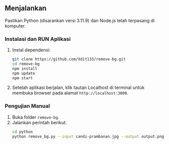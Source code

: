 ## Menjalankan

Pastikan Python (disarankan versi 3.11.9) dan Node.js telah terpasang di komputer.

### Instalasi dan RUN Aplikasi

1. Instal dependensi:
   ```bash
   git clone https://github.com/Xdit133/remove-bg.git
   cd remove-bg
   npm install
   npm update
   npm start
   ```
2. Setelah aplikasi berjalan, klik tautan Localhost di terminal untuk membuka browser pada alamat `http://localhost:3000`.

### Pengujian Manual

1. Buka folder `remove-bg`.
2. Jalankan perintah berikut:
    ```bash
    cd python
    python remove_bg.py --input candi-prambanan.jpg --output output.png
    ```


